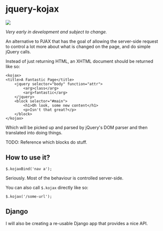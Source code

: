 jquery-kojax
============

![](http://i.imgur.com/8Vdz9.jpg)

*Very early in development and subject to change.*

An alternative to PJAX that has the goal of allowing the server-side request
to control a lot more about what is changed on the page, and do simple jQuery
calls.

Instead of just returning HTML, an XHTML document should be returned like so:

    <kojax>
    <title>A Fantastic Page</title>
        <jquery selector="body" function="attr">
            <arg>class</arg>
            <arg>fantastic</arg>
        </jquery>
        <block selector="#main">
            <h1>Oh look, some new content</h1>
            <p>Isn't that great?</p>
        </block>
    </kojax>

Which will be picked up and parsed by jQuery's DOM parser and then translated
into doing things.

TODO: Reference which blocks do stuff.


How to use it?
--------------

    $.kojaxBind('nav a');

Seriously. Most of the behaviour is controlled server-side.

You can also call `$.kojax` directly like so:

    $.kojax('/some-url');


Django
------

I will also be creating a re-usable Django app that provides a nice API.
